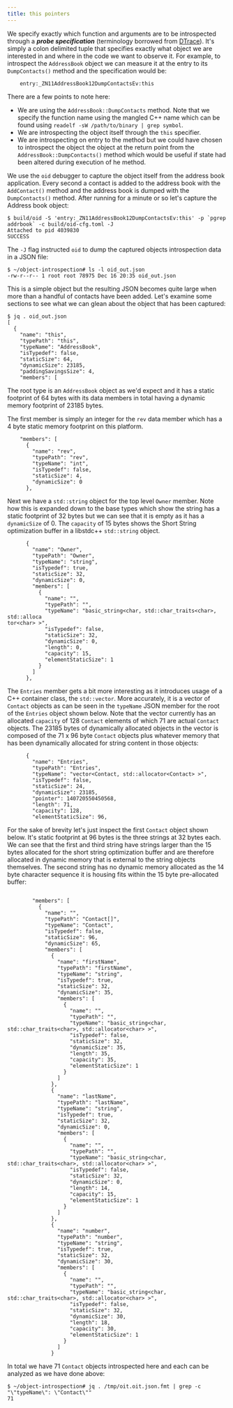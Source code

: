 ```yaml
---
title: this pointers
---
```


We specify exactly which function and arguments are to be introspected through a ***probe specification*** (terminology borrowed from [DTrace](https://en.wikipedia.org/wiki/DTrace)). It's simply a colon delimited tuple that specifies exactly what object we are interested in and where in the code we want to observe it. For example, to introspect the `AddressBook` object we can measure it at the entry to its `DumpContacts()` method and the specification would be:

```
    entry:_ZN11AddressBook12DumpContactsEv:this
```

There are a few points to note here:

<ul>
  <li>We are using the <code>AddressBook::DumpContacts</code> method. Note that we specify the function name using the mangled C++ name which can be found using <code>readelf -sW /path/to/binary | grep symbol</code>.</li>
  <li>We are introspecting the object itself through the <code>this</code> specifier.</li>
  <li>We are introspecting on entry to the method but we could have chosen to introspect the object the object at the return point from the <code>AddressBook::DumpContacts()</code> method which would be useful if state had been altered during execution of he method.</li>
</ul>

We use the `oid` debugger to capture the object itself from the address book application. Every second a contact is added to the address book with the `AddContact()` method and the address book is dumped with the `DumpContacts()` method. After running for a minute or so let's capture the Address book object:

```
$ build/oid -S 'entry:_ZN11AddressBook12DumpContactsEv:this' -p `pgrep addrbook` -c build/oid-cfg.toml -J
Attached to pid 4039830
SUCCESS
```

The `-J` flag instructed `oid` to dump the captured objects introspection data in a JSON file:

```
$ ~/object-introspection# ls -l oid_out.json
-rw-r--r-- 1 root root 78975 Dec 16 20:35 oid_out.json
```

This is a simple object but the resulting JSON becomes quite large when more than a handful of contacts have been added. Let's examine some sections to see what we can glean about the object that has been captured:

```
$ jq . oid_out.json
[
  {
    "name": "this",
    "typePath": "this",
    "typeName": "AddressBook",
    "isTypedef": false,
    "staticSize": 64,
    "dynamicSize": 23185,
    "paddingSavingsSize": 4,
    "members": [
```

The root type is an <code>AddressBook</code> object as we'd expect and it has a static footprint of 64 bytes with its data members in total having a dynamic memory footprint of 23185 bytes.

The first member is simply an integer for the <code>rev</code> data member which has a 4 byte static memory footprint on this platform.

```
    "members": [
      {
        "name": "rev",
        "typePath": "rev",
        "typeName": "int",
        "isTypedef": false,
        "staticSize": 4,
        "dynamicSize": 0
      },
```

Next we have a <code>std::string</code> object for the top level <code>Owner</code> member. Note how this is expanded down to the base types which show the string has a static footprint of 32 bytes but we can see that it is empty as it has a <code>dynamicSize</code> of 0. The <code>capacity</code> of 15 bytes shows the Short String optimization buffer in a libstdc++ <code>std::string</code> object.

```
      {
        "name": "Owner",
        "typePath": "Owner",
        "typeName": "string",
        "isTypedef": true,
        "staticSize": 32,
        "dynamicSize": 0,
        "members": [
          {
            "name": "",
            "typePath": "",
            "typeName": "basic_string<char, std::char_traits<char>, std::alloca
tor<char> >",
            "isTypedef": false,
            "staticSize": 32,
            "dynamicSize": 0,
            "length": 0,
            "capacity": 15,
            "elementStaticSize": 1
          }
        ]
      },
```

The <code>Entries</code> member gets a bit more interesting as it introduces usage of a C++ container class, the <code>std::vector</code>. More accurately, it is a vector of <code>Contact</code> objects as can be seen in the <code>typeName</code> JSON member for the root of the <code>Entries</code> object shown below. Note that the vector currently has an allocated <code>capacity</code> of 128 <code>Contact</code> elements of which 71 are actual <code>Contact</code> objects. The 23185 bytes of dynamically allocated objects in the vector is composed of the 71 x 96 byte <code>Contact</code> objects plus whatever memory that has been dynamically allocated for string content in those objects:
```
      {
        "name": "Entries",
        "typePath": "Entries",
        "typeName": "vector<Contact, std::allocator<Contact> >",
        "isTypedef": false,
        "staticSize": 24,
        "dynamicSize": 23185,
        "pointer": 140720550450568,
        "length": 71,
        "capacity": 128,
        "elementStaticSize": 96,
```

For the sake of brevity let's just inspect the first `Contact` object shown below. It's static footprint at 96 bytes is the three strings at 32 bytes each. We can see that the first and third string have strings larger than the 15 bytes allocated for the short string optimization buffer and are therefore allocated in dynamic memory that is external to the string objects themselves. The second string has no dynamic memory allocated as the 14 byte character sequence it is housing fits within the 15 byte pre-allocated buffer:
```

        "members": [
          {
            "name": "",
            "typePath": "Contact[]",
            "typeName": "Contact",
            "isTypedef": false,
            "staticSize": 96,
            "dynamicSize": 65,
            "members": [
              {
                "name": "firstName",
                "typePath": "firstName",
                "typeName": "string",
                "isTypedef": true,
                "staticSize": 32,
                "dynamicSize": 35,
                "members": [
                  {
                    "name": "",
                    "typePath": "",
                    "typeName": "basic_string<char, std::char_traits<char>, std::allocator<char> >",
                    "isTypedef": false,
                    "staticSize": 32,
                    "dynamicSize": 35,
                    "length": 35,
                    "capacity": 35,
                    "elementStaticSize": 1
                  }
                ]
              },
              {
                "name": "lastName",
                "typePath": "lastName",
                "typeName": "string",
                "isTypedef": true,
                "staticSize": 32,
                "dynamicSize": 0,
                "members": [
                  {
                    "name": "",
                    "typePath": "",
                    "typeName": "basic_string<char, std::char_traits<char>, std::allocator<char> >",
                    "isTypedef": false,
                    "staticSize": 32,
                    "dynamicSize": 0,
                    "length": 14,
                    "capacity": 15,
                    "elementStaticSize": 1
                  }
                ]
              },
              {
                "name": "number",
                "typePath": "number",
                "typeName": "string",
                "isTypedef": true,
                "staticSize": 32,
                "dynamicSize": 30,
                "members": [
                  {
                    "name": "",
                    "typePath": "",
                    "typeName": "basic_string<char, std::char_traits<char>, std::allocator<char> >",
                    "isTypedef": false,
                    "staticSize": 32,
                    "dynamicSize": 30,
                    "length": 18,
                    "capacity": 30,
                    "elementStaticSize": 1
                  }
                ]
              }
```

In total we have 71 `Contact` objects introspected here and each can be analyzed as we have done above:
```
$ ~/object-introspection# jq . /tmp/oit.oit.json.fmt | grep -c "\"typeName\": \"Contact\""
71
```
